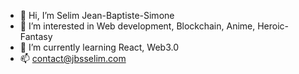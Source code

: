 - 👋 Hi, I’m Selim Jean-Baptiste-Simone
- 👀 I’m interested in Web development, Blockchain, Anime, Heroic-Fantasy
- 🌱 I’m currently learning React, Web3.0
- 📫 contact@jbsselim.com

<!---
jbsselim972/jbsselim972 is a ✨ special ✨ repository because its `README.md` (this file) appears on your GitHub profile.
You can click the Preview link to take a look at your changes.
--->
